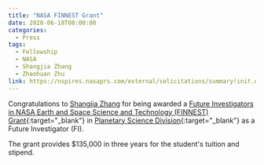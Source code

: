 ```yaml
---
title: "NASA FINNEST Grant"
date: 2020-06-18T08:00:00
categories:
  - Press
tags:
  - Fellowship
  - NASA
  - Shangjia Zhang
  - Zhaohuan Zhu
link: https://nspires.nasaprs.com/external/solicitations/summary!init.do?solId=%7bE16CD59F-29DD-06C0-8971-CE1A9C252FD4%7d&path=open/
---
```


Congratulations to [Shangjia Zhang](/team/zhang-shangjia/) for being awarded a [Future Investigators in NASA Earth and Space Science and Technology (FINNEST) Grant](https://nasa.epscorspo.nevada.edu/nevada-nasa-space-grant-consortium/){:target="_blank"} in [Planetary Science Division](https://nspires.nasaprs.com/external/viewrepositorydocument/cmdocumentid=759880/solicitationId=%7BE16CD59F-29DD-06C0-8971-CE1A9C252FD4%7D/viewSolicitationDocument=1/ROSES19%20FINESST%20Planetary%20Science%20Selections%20(6%2030%202020).pdf){:target="_blank"} as a Future Investigator (FI).

The grant provides $135,000 in three years for the student's tuition and stipend.

